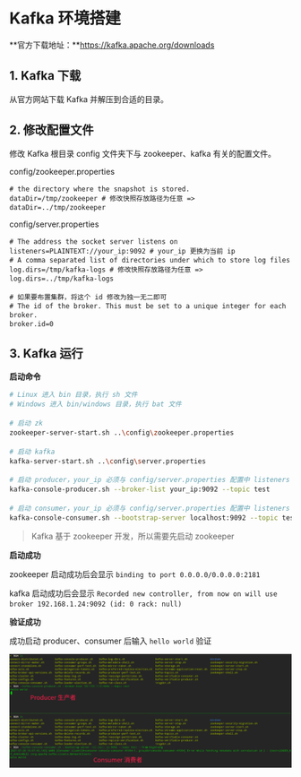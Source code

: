 # Kafka 环境搭建

**官方下载地址：**https://kafka.apache.org/downloads

## 1. Kafka 下载

从官方网站下载 Kafka 并解压到合适的目录。

## 2. 修改配置文件

修改 Kafka 根目录 config 文件夹下与 zookeeper、kafka 有关的配置文件。

config/zookeeper.properties

```shell
# the directory where the snapshot is stored.
dataDir=/tmp/zookeeper # 修改快照存放路径为任意 => dataDir=../tmp/zookeeper
```

config/server.properties

```shell
# The address the socket server listens on
listeners=PLAINTEXT://your_ip:9092 # your_ip 更换为当前 ip
# A comma separated list of directories under which to store log files
log.dirs=/tmp/kafka-logs # 修改快照存放路径为任意 => log.dirs=../tmp/kafka-logs

# 如果要布置集群，将这个 id 修改为独一无二即可
# The id of the broker. This must be set to a unique integer for each broker.
broker.id=0
```

## 3. Kafka 运行

**启动命令**

```bash
# Linux 进入 bin 目录，执行 sh 文件
# Windows 进入 bin/windows 目录，执行 bat 文件

# 启动 zk
zookeeper-server-start.sh ..\config\zookeeper.properties

# 启动 kafka
kafka-server-start.sh ..\config\server.properties

# 启动 producer，your_ip 必须与 config/server.properties 配置中 listeners 一致
kafka-console-producer.sh --broker-list your_ip:9092 --topic test

# 启动 consumer，your_ip 必须与 config/server.properties 配置中 listeners 一致
kafka-console-consumer.sh --bootstrap-server localhost:9092 --topic test --from-beginning
```

> Kafka 基于 zookeeper 开发，所以需要先启动 zookeeper



**启动成功**

zookeeper 启动成功后会显示 `binding to port 0.0.0.0/0.0.0.0:2181`

kafka 启动成功后会显示 `Recorded new controller, from now on will use broker 192.168.1.24:9092 (id: 0 rack: null)`



**验证成功**

成功启动 producer、consumer 后输入 `hello world` 验证

![image-20210720161013517](assets/Kafka_build/image-20210720161013517.png)


